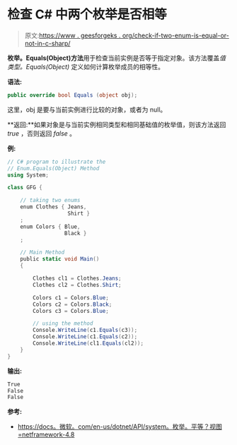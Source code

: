 # 检查 C# 中两个枚举是否相等

> 原文:[https://www . geesforgeks . org/check-if-two-enum-is-equal-or-not-in-c-sharp/](https://www.geeksforgeeks.org/check-if-two-enums-are-equal-or-not-in-c-sharp/)

**枚举。Equals(Object)方法**用于检查当前实例是否等于指定对象。该方法覆盖*值类型。Equals(Object)* 定义如何计算枚举成员的相等性。

**语法:**

```cs
public override bool Equals (object obj);
```

这里，obj 是要与当前实例进行比较的对象，或者为 null。

**返回:**如果对象是与当前实例相同类型和相同基础值的枚举值，则该方法返回 *true* ，否则返回 *false* 。

**例:**

```cs
// C# program to illustrate the
// Enum.Equals(Object) Method
using System;

class GFG {

    // taking two enums
    enum Clothes { Jeans,
                   Shirt }
    ;
    enum Colors { Blue,
                  Black }
    ;

    // Main Method
    public static void Main()
    {

        Clothes cl1 = Clothes.Jeans;
        Clothes cl2 = Clothes.Shirt;

        Colors c1 = Colors.Blue;
        Colors c2 = Colors.Black;
        Colors c3 = Colors.Blue;

        // using the method
        Console.WriteLine(c1.Equals(c3));
        Console.WriteLine(c1.Equals(c2));
        Console.WriteLine(cl1.Equals(cl2));
    }
}
```

**输出:**

```cs
True
False
False

```

**参考:**

*   [https://docs。微软。com/en-us/dotnet/API/system。枚举。平等？视图=netframework-4.8](https://docs.microsoft.com/en-us/dotnet/api/system.enum.equals?view=netframework-4.8)